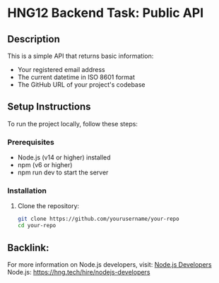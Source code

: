 # HNG12 Backend Task: Public API

## Description
This is a simple API that returns basic information:
- Your registered email address
- The current datetime in ISO 8601 format
- The GitHub URL of your project's codebase

## Setup Instructions
To run the project locally, follow these steps:

### Prerequisites
- Node.js (v14 or higher) installed
- npm (v6 or higher)
- npm run dev to start the server

### Installation
1. Clone the repository:
   ```bash
   git clone https://github.com/yourusername/your-repo
   cd your-repo

## Backlink:
For more information on Node.js developers, visit:
[Node.js Developers](https://hng.tech/hire/nodejs-developers)
 Node.js: https://hng.tech/hire/nodejs-developers

